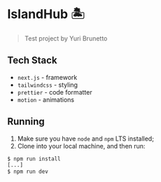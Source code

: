 # IslandHub 🏝️

> Test project by Yuri Brunetto

## Tech Stack

- `next.js` - framework
- `tailwindcss` - styling
- `prettier` - code formatter
- `motion` - animations

## Running

1. Make sure you have `node` and `npm` LTS installed;
2. Clone into your local machine, and then run:

```bash
$ npm run install
[...]
$ npm run dev
```
